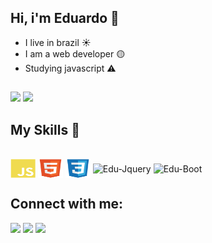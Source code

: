 
## Hi, i'm Eduardo 🛶
- I live in brazil ☀️
- I am a web developer 🟡
- Studying javascript ⚠️

##
<div>
  <img height="165em" src="https://github-readme-stats.vercel.app/api?username=EduardoBach&show_icons=true&theme=dark&include_all_commits=true&count_private=true"/>
  
 <img height="165em" src="https://github-readme-stats.vercel.app/api/top-langs/?username=EduardoBach&layout=compact&langs_count=7&theme=dark"/>
 
 </div>
 
 ## My Skills 🍋
<div style="display: inline_block"><br>
  <img align="center" alt="Edu-Js" height="30" width="40" src="https://raw.githubusercontent.com/devicons/devicon/master/icons/javascript/javascript-plain.svg">
  <img align="center" alt="Edu-HTML" height="30" width="40" src="https://raw.githubusercontent.com/devicons/devicon/master/icons/html5/html5-original.svg">
  <img align="center" alt="Edu-CSS" height="30" width="40" src="https://raw.githubusercontent.com/devicons/devicon/master/icons/css3/css3-original.svg">
  <img align="center" alt="Edu-Jquery" height="30" width="40" src="https://cdn.jsdelivr.net/gh/devicons/devicon/icons/jquery/jquery-original.svg">
  <img align="center" alt="Edu-Boot" height="30" width="40" src="https://cdn.jsdelivr.net/gh/devicons/devicon/icons/bootstrap/bootstrap-plain.svg">
</div>

## Connect with me:

  <a href="https://www.instagram.com/eduard0bach09/" target="_blank"><img src="https://img.shields.io/badge/-Instagram-%23E4405F?style=for-the-badge&logo=instagram&logoColor=white" target="_blank"></a>
  <a href = "mailto:eduardo-bach@protonmail.com"><img src="https://img.shields.io/badge/ProtonMail-8B89CC?style=for-the-badge&logo=protonmail&logoColor=white" target="_blank"></a>
  <a href="https://www.linkedin.com/in/eduardo-bach-222746209/" target="_blank"><img src="https://img.shields.io/badge/-LinkedIn-%230077B5?style=for-the-badge&logo=linkedin&logoColor=white" target="_blank"></a> 
